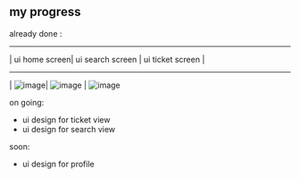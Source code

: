 ## my progress 
already done :
______
| ui home screen| ui search screen | ui ticket screen |
________
| ![image](https://user-images.githubusercontent.com/86775678/205308267-5a9849de-3910-4f32-ac31-bb2019e7696b.png)| ![image](https://user-images.githubusercontent.com/86775678/205309040-14633be0-7e9c-4c6c-b17e-2561e585fbed.png)
 | ![image](https://user-images.githubusercontent.com/86775678/205309109-1e0e1b04-c535-4ba3-874e-ac1fb5d7f1c0.png)


on going:
- ui design for ticket view
- ui design for search view

soon:
- ui design for profile


